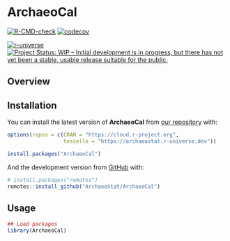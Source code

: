 
<!-- README.md is generated from README.Rmd. Please edit that file -->

# ArchaeoCal

<!-- badges: start -->

[![R-CMD-check](https://github.com/ArchaeoStat/ArchaeoCal/actions/workflows/R-CMD-check.yaml/badge.svg)](https://github.com/ArchaeoStat/ArchaeoCal/actions/workflows/R-CMD-check.yaml)
[![codecov](https://codecov.io/gh/ArchaeoStat/ArchaeoCal/branch/main/graph/badge.svg?token=fXOWoBzKIw)](https://app.codecov.io/gh/ArchaeoStat/ArchaeoCal)

<a href="https://archaeostat.r-universe.dev" class="pkgdown-devel"><img
src="https://archaeostat.r-universe.dev/badges/ArchaeoCal"
alt="r-universe" /></a> [![Project Status: WIP – Initial development is
in progress, but there has not yet been a stable, usable release
suitable for the
public.](https://www.repostatus.org/badges/latest/wip.svg)](https://www.repostatus.org/#wip)
<!-- badges: end -->

## Overview

## Installation

You can install the latest version of **ArchaeoCal** from [our
repository](https://ArchaeoStat.r-universe.dev) with:

``` r
options(repos = c(CRAN = "https://cloud.r-project.org",
                  tesselle = "https://archaeostat.r-universe.dev"))

install.packages("ArchaeoCal")
```

And the development version from [GitHub](https://github.com/) with:

``` r
# install.packages("remotes")
remotes::install_github("ArchaeoStat/ArchaeoCal")
```

## Usage

``` r
## Load packages
library(ArchaeoCal)
```
